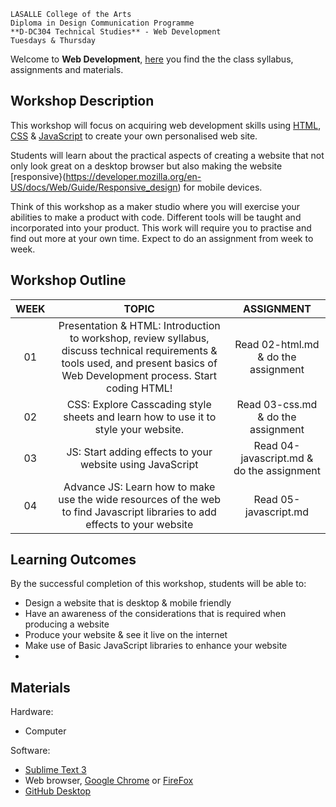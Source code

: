 	LASALLE College of the Arts
	Diploma in Design Communication Programme
	**D-DC304 Technical Studies** - Web Development
	Tuesdays & Thursday
	
Welcome to **Web Development**, [here](https://github.com/intositeme/ts2016) you find the the class syllabus, assignments and materials.

## Workshop Description
This workshop will focus on acquiring web development skills using [HTML](https://developer.mozilla.org/en-US/docs/Web/Guide/HTML/Introduction), [CSS](https://developer.mozilla.org/en-US/docs/Web/Guide/CSS/Getting_started) & [JavaScript](https://developer.mozilla.org/en-US/Learn/Getting_started_with_the_web/JavaScript_basics) to create your own personalised web site. 

Students will learn about the practical aspects of creating a website that not only look great on a desktop browser but also making the website [responsive}(https://developer.mozilla.org/en-US/docs/Web/Guide/Responsive_design) for mobile devices.

Think of this workshop as a maker studio where you will exercise your abilities to make a product with code. Different tools will be taught and incorporated into your product. This work will require you to practise and find out more at your own time. Expect to do an assignment from week to week.

## Workshop Outline

| WEEK | TOPIC | ASSIGNMENT     |
|:----:|:-----:|:--------------:|
|  01  | Presentation & HTML: Introduction to workshop, review syllabus, discuss technical requirements & tools used, and present basics of Web Development process. Start coding HTML! | Read 02-html.md & do the assignment |
|  02  | CSS: Explore Casscading style sheets and learn how to use it to style your website. | Read 03-css.md & do the assignment |
|  03  | JS: Start adding effects to your website using JavaScript | Read 04-javascript.md & do the assignment |
|  04  | Advance JS: Learn how to make use the wide resources of the web to find Javascript libraries to add effects to your website | Read 05-javascript.md |

## Learning Outcomes
By the successful completion of this workshop, students will be able to:

* Design a website that is desktop & mobile friendly
* Have an awareness of the considerations that is required when producing a website
* Produce your website & see it live on the internet
* Make use of Basic JavaScript libraries to enhance your website
* 

## Materials
Hardware:
* Computer

Software:
* [Sublime Text 3](http://www.sublimetext.com/3)
* Web browser, [Google Chrome](https://www.google.com/chrome/) or [FireFox](https://www.mozilla.org/en-US/firefox/new/)
* [GitHub Desktop](https://desktop.github.com/)




